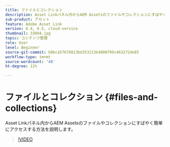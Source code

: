 ```yaml
---
title: ファイルとコレクション
description: Asset Linkパネル内からAEM Assetsのファイルやコレクションにすばやく簡単にアクセスする方法を説明します。
sub-product: アセット
feature: Adobe Asset Link
version: 6.4, 6.5, cloud-service
thumbnail: 33884.jpg
topic: コンテンツ管理
role: User
level: Beginner
source-git-commit: b0bca57676813bd353213b4808f99c463272de85
workflow-type: tm+mt
source-wordcount: '48'
ht-degree: 12%

---
```



# ファイルとコレクション {#files-and-collections}

Asset Linkパネル内からAEM Assetsのファイルやコレクションにすばやく簡単にアクセスする方法を説明します。

>[!VIDEO](https://video.tv.adobe.com/v/33884/?quality=12)